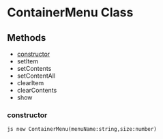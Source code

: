 # ContainerMenu Class

## Methods

* [constructor](#constructor)
* setItem
* setContents
* setContentAll
* clearItem
* clearContents
* show

### constructor
```js new ContainerMenu(menuName:string,size:number)```